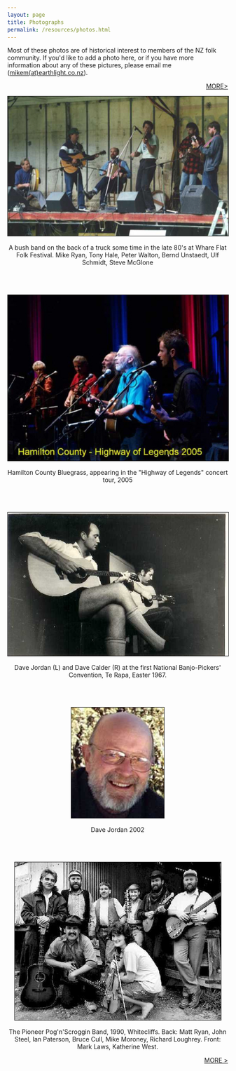 ```yaml
---
layout: page
title: Photographs
permalink: /resources/photos.html
---
```


<p>
Most of these photos are of historical interest to members of the NZ folk community. If
you'd like to add a photo here, or if you have more information about any of these
pictures, please email me
(<a href="MAILTO:mikem(at)earthlight.co.nz">mikem(at)earthlight.co.nz</a>).
</p>

<p align="right">
<a href="/resources/photos2.html">MORE&gt;</a>
</p>

<center>

<p>
<img border="1" bcolor="black" src="/photos/bushband.jpg" />
</p>

<p>
A bush band on the back of a truck some time in the late 80's at Whare Flat Folk Festival.
Mike Ryan, Tony Hale, Peter Walton, Bernd Unstaedt, Ulf Schmidt, Steve McGlone
<br />
<br />
<br />
<br />
</p>

<p>
<img border="1" bcolor="black" src="/photos/hamilton_county.jpg" />
</p>

<p>
Hamilton County Bluegrass, appearing in the "Highway of Legends" concert tour, 2005
<br />
<br />
<br />
<br />
</p>

<p>
<img border="1" bcolor="black" src="/photos/dave_and_dave.jpg" />
</p>

<p>
Dave Jordan (L) and Dave Calder (R) at the first National Banjo-Pickers' Convention,
Te Rapa, Easter 1967.
<br />
<br />
<br />
<br />
</p>

<p>
<img border="1" bcolor="black" src="/photos/dave.jpg" />
</p>

<p>Dave Jordan 2002
<br />
<br />
<br />
<br />
</p>

<p>
<img border="1" bcolor="black" src="/photos/pog4.jpg" />
</p>

<p>
The Pioneer Pog'n'Scroggin Band, 1990, Whitecliffs. Back: Matt Ryan, John Steel,
Ian Paterson, Bruce Cull, Mike Moroney, Richard Loughrey. Front: Mark Laws, Katherine
West.
</p>

</center>

<p align="right">
<a href="/resources/photos2.html">MORE &gt;</a>
</p>
